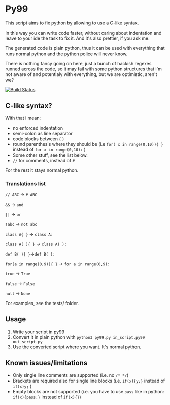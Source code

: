 # Py99
This script aims to fix python by allowing to use a C-like syntax.

In this way you can write code faster, without caring about indentation and leave to your ide the task to fix it. And it's also prettier, if you ask me.

The generated code is plain python, thus it can be used with everything that runs normal python and the python police will never know.

There is nothing fancy going on here, just a bunch of hackish regexes runned across the code, so it may fail with some python structures that i'm not aware of and potentialy with everything, but we are optimistic, aren't we?

[![Build Status](https://travis-ci.org/riccardobl/py99.svg?branch=master)](https://travis-ci.org/riccardobl/py99)

##  C-like syntax?
With that i mean:

- no enforced indentation
- semi-colon as line separator
- code blocks between { }
- round parenthesis where they should be  (i.e `for( x in range(0,10)){ }` instead of `for x in range(0,10):` )
- Some other stuff, see the list below.
- `//` for comments, instead of `#`

For the rest it stays normal python. 


### Translations list

`// ABC` -> `# ABC`

`&&` -> `and`

`||` -> `or`

`!abc` -> `not abc`

`class A{ }` -> `class A:`

`class A( ){ }` -> `class A( ):`

`def B( ){ }`->`def B( ):`

`for(a in range(0,9)){ }` -> `for a in range(0,9):`

`true` -> `True`

`false` -> `False`

`null` -> `None`

For examples, see the tests/ folder.


## Usage
1. Write your script in py99
2. Convert it in plain python with `python3 py99.py in_script.py99 out_script.py` 
3. Use the converted script where you want. It's normal python.


## Known issues/limitations
- Only single line comments are supported (i.e. no `/* */`)
- Brackets are required also for single line blocks  (i.e.  `if(x){y;}` instead of  `if(x)y;` )
- Empty blocks are not supported (i.e. you have to use `pass` like in python: `if(x){pass;}` instead of `if(x){}`)